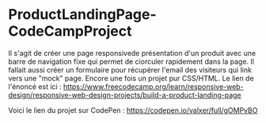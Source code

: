 # ProductLandingPage-CodeCampProject

Il s'agit de créer une page responsivede présentation d'un produit avec une barre de navigation fixe qui permet de ciorculer rapidement dans la page.
Il fallait aussi créer un formulaire pour récupérer l'email des visiteurs qui link vers une "mock" page.
Encore une fois un projet pur CSS/HTML.
Le lien de l'énoncé est ici : https://www.freecodecamp.org/learn/responsive-web-design/responsive-web-design-projects/build-a-product-landing-page

Voici le lien du projet sur CodePen : https://codepen.io/valxer/full/gOMPvBO
